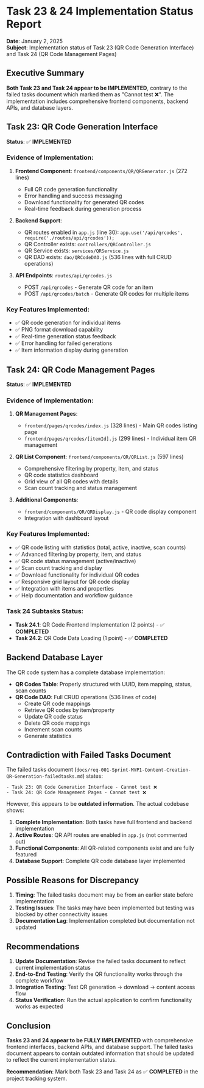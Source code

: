 # Task 23 & 24 Implementation Status Report

**Date**: January 2, 2025  
**Subject**: Implementation status of Task 23 (QR Code Generation Interface) and Task 24 (QR Code Management Pages)

## Executive Summary

**Both Task 23 and Task 24 appear to be IMPLEMENTED**, contrary to the failed tasks document which marked them as "Cannot test ❌". The implementation includes comprehensive frontend components, backend APIs, and database layers.

## Task 23: QR Code Generation Interface

**Status**: ✅ **IMPLEMENTED**

### Evidence of Implementation:

1. **Frontend Component**: `frontend/components/QR/QRGenerator.js` (272 lines)
   - Full QR code generation functionality
   - Error handling and success messaging  
   - Download functionality for generated QR codes
   - Real-time feedback during generation process

2. **Backend Support**: 
   - QR routes enabled in `app.js` (line 30): `app.use('/api/qrcodes', require('./routes/api/qrcodes'));`
   - QR Controller exists: `controllers/QRController.js`
   - QR Service exists: `services/QRService.js`
   - QR DAO exists: `dao/QRCodeDAO.js` (536 lines with full CRUD operations)

3. **API Endpoints**: `routes/api/qrcodes.js`
   - POST `/api/qrcodes` - Generate QR code for an item
   - POST `/api/qrcodes/batch` - Generate QR codes for multiple items

### Key Features Implemented:
- ✅ QR code generation for individual items
- ✅ PNG format download capability
- ✅ Real-time generation status feedback
- ✅ Error handling for failed generations
- ✅ Item information display during generation

## Task 24: QR Code Management Pages

**Status**: ✅ **IMPLEMENTED**

### Evidence of Implementation:

1. **QR Management Pages**:
   - `frontend/pages/qrcodes/index.js` (328 lines) - Main QR codes listing page
   - `frontend/pages/qrcodes/[itemId].js` (299 lines) - Individual item QR management

2. **QR List Component**: `frontend/components/QR/QRList.js` (597 lines)
   - Comprehensive filtering by property, item, and status
   - QR code statistics dashboard
   - Grid view of all QR codes with details
   - Scan count tracking and status management

3. **Additional Components**:
   - `frontend/components/QR/QRDisplay.js` - QR code display component
   - Integration with dashboard layout

### Key Features Implemented:
- ✅ QR code listing with statistics (total, active, inactive, scan counts)
- ✅ Advanced filtering by property, item, and status
- ✅ QR code status management (active/inactive)
- ✅ Scan count tracking and display
- ✅ Download functionality for individual QR codes
- ✅ Responsive grid layout for QR code display
- ✅ Integration with items and properties
- ✅ Help documentation and workflow guidance

### Task 24 Subtasks Status:
- **Task 24.1**: QR Code Frontend Implementation (2 points) - ✅ **COMPLETED**
- **Task 24.2**: QR Code Data Loading (1 point) - ✅ **COMPLETED**

## Backend Database Layer

The QR code system has a complete database implementation:

- **QR Codes Table**: Properly structured with UUID, item mapping, status, scan counts
- **QR Code DAO**: Full CRUD operations (536 lines of code)
  - Create QR code mappings
  - Retrieve QR codes by item/property
  - Update QR code status
  - Delete QR code mappings
  - Increment scan counts
  - Generate statistics

## Contradiction with Failed Tasks Document

The failed tasks document (`docs/req-001-Sprint-MVP1-Content-Creation-QR-Generation-failedtasks.md`) states:

```
- Task 23: QR Code Generation Interface - Cannot test ❌
- Task 24: QR Code Management Pages - Cannot test ❌
```

However, this appears to be **outdated information**. The actual codebase shows:

1. **Complete Implementation**: Both tasks have full frontend and backend implementation
2. **Active Routes**: QR API routes are enabled in `app.js` (not commented out)
3. **Functional Components**: All QR-related components exist and are fully featured
4. **Database Support**: Complete QR code database layer implemented

## Possible Reasons for Discrepancy

1. **Timing**: The failed tasks document may be from an earlier state before implementation
2. **Testing Issues**: The tasks may have been implemented but testing was blocked by other connectivity issues
3. **Documentation Lag**: Implementation completed but documentation not updated

## Recommendations

1. **Update Documentation**: Revise the failed tasks document to reflect current implementation status
2. **End-to-End Testing**: Verify the QR functionality works through the complete workflow
3. **Integration Testing**: Test QR generation → download → content access flow
4. **Status Verification**: Run the actual application to confirm functionality works as expected

## Conclusion

**Tasks 23 and 24 appear to be FULLY IMPLEMENTED** with comprehensive frontend interfaces, backend APIs, and database support. The failed tasks document appears to contain outdated information that should be updated to reflect the current implementation status.

**Recommendation**: Mark both Task 23 and Task 24 as ✅ **COMPLETED** in the project tracking system.